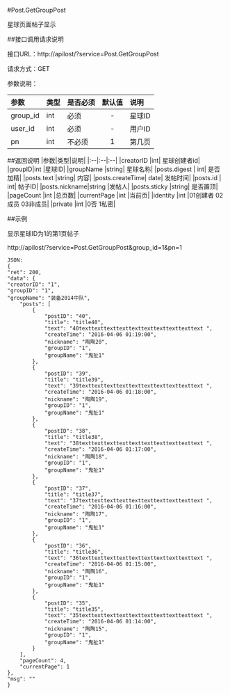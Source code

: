 #Post.GetGroupPost

星球页面帖子显示

##接口调用请求说明

接口URL：http://apilost/?service=Post.GetGroupPost

请求方式：GET

参数说明：

|参数|类型|是否必须|默认值|说明|
|:--|:--|:--|:--:|:--|
|group_id|int|必须|-|星球ID|
|user_id|int|必须|-|用户ID|
|pn|int|不必须|1|第几页|
##返回说明
|参数|类型|说明|
|:--|:--|:--|
|creatorID	|int|	星球创建者id|
|groupID|int	|星球ID|
|groupName	|string|	星球名称|
|posts.digest	|	int|	是否加精|
|posts.text	|string|	内容|
|posts.createTime|	date|	发帖时间|
|posts.id	|	int|	帖子ID|
|posts.nickname|string	|发帖人|
|posts.sticky	|string|	是否置顶|
|pageCount	|int	|总页数|
|currentPage	|int	|当前页|
|identity    |int    |01创建者 02成员 03非成员|
|private    |int    |0否 1私密|

##示例

显示星球ID为1的第1页帖子

http://apilost/?service=Post.GetGroupPost&group_id=1&pn=1

    JSON:
    {
    "ret": 200,
    "data": {
    "creatorID": "1",
    "groupID": "1",
    "groupName": "装备2014中队",
        "posts": [
            {
                "postID": "40",
                "title": "title40",
                "text": "40texttexttexttexttexttexttexttexttexttext ",
                "createTime": "2016-04-06 01:19:00",
                "nickname": "陶陶20",
                "groupID": "1",
                "groupName": "鬼扯1"
            },
            {
                "postID": "39",
                "title": "title39",
                "text": "39texttexttexttexttexttexttexttexttexttext ",
                "createTime": "2016-04-06 01:18:00",
                "nickname": "陶陶19",
                "groupID": "1",
                "groupName": "鬼扯1"
            },
            {
                "postID": "38",
                "title": "title38",
                "text": "38texttexttexttexttexttexttexttexttexttext ",
                "createTime": "2016-04-06 01:17:00",
                "nickname": "陶陶18",
                "groupID": "1",
                "groupName": "鬼扯1"
            },
            {
                "postID": "37",
                "title": "title37",
                "text": "37texttexttexttexttexttexttexttexttexttext ",
                "createTime": "2016-04-06 01:16:00",
                "nickname": "陶陶17",
                "groupID": "1",
                "groupName": "鬼扯1"
            },
            {
                "postID": "36",
                "title": "title36",
                "text": "36texttexttexttexttexttexttexttexttexttext ",
                "createTime": "2016-04-06 01:15:00",
                "nickname": "陶陶16",
                "groupID": "1",
                "groupName": "鬼扯1"
            },
            {
                "postID": "35",
                "title": "title35",
                "text": "35texttexttexttexttexttexttexttexttexttext ",
                "createTime": "2016-04-06 01:14:00",
                "nickname": "陶陶15",
                "groupID": "1",
                "groupName": "鬼扯1"
            }
        ],
        "pageCount": 4,
        "currentPage": 1
    },
    "msg": ""
    }
